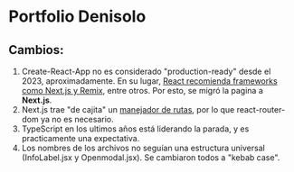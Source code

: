 # Portfolio Denisolo

## Cambios:

1. Create-React-App no es considerado "production-ready" desde el 2023, aproximadamente. En su lugar, [React recomienda frameworks como Next.js y Remix](https://react.dev/learn/start-a-new-react-project#production-grade-react-frameworks), entre otros. Por esto, se migró la pagina a **Next.js**.
2. Next.js trae "de cajita" un [manejador de rutas](https://nextjs.org/docs/app), por lo que react-router-dom ya no es necesario.
3. TypeScript en los ultimos años está liderando la parada, y es practicamente una expectativa.
4. Los nombres de los archivos no seguían una estructura universal (InfoLabel.jsx y Openmodal.jsx). Se cambiaron todos a "kebab case".
